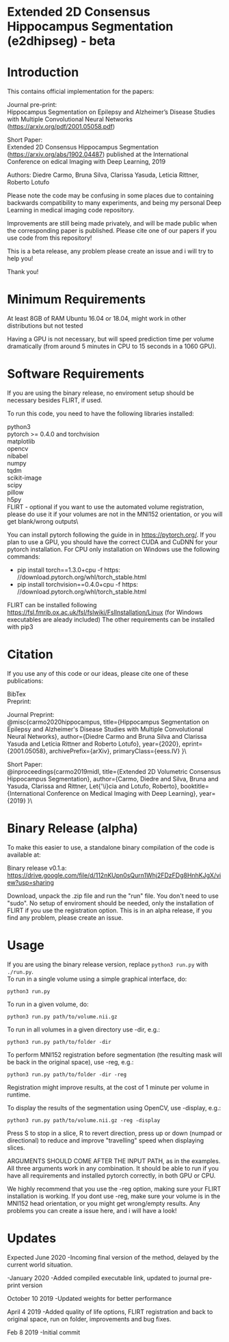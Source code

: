 # Extended 2D Consensus Hippocampus Segmentation (e2dhipseg) - beta

# Introduction
This contains official implementation for the papers:

Journal pre-print:\
Hippocampus Segmentation on Epilepsy and Alzheimer’s Disease Studies with Multiple Convolutional Neural Networks (https://arxiv.org/pdf/2001.05058.pdf)

Short Paper:\
Extended 2D Consensus Hippocampus Segmentation (https://arxiv.org/abs/1902.04487) published at the International Conference on edical Imaging with Deep Learning, 2019

Authors: Diedre Carmo, Bruna Silva, Clarissa Yasuda, Leticia Rittner, Roberto Lotufo

Please note the code may be confusing in some places due to containing backwards compatibility to many experiments, and being my
personal Deep Learning in medical imaging code repository.

Improvements are still being made privately, and will be made public when the corresponding paper is published.
Please cite one of our papers if you use code from this repository!

This is a beta release, any problem please create an issue and i will try to help you!

Thank you!

# Minimum Requirements
At least 8GB of RAM
Ubuntu 16.04 or 18.04, might work in other distributions but not tested

Having a GPU is not necessary, but will speed prediction time per volume dramatically (from around 5 minutes in CPU to 15 seconds in a 1060 GPU).


# Software Requirements
If you are using the binary release, no enviroment setup should be necessary besides FLIRT, if used.

To run this code, you need to have the following libraries installed:

python3\
pytorch >= 0.4.0 and torchvision\
matplotlib\
opencv \
nibabel\
numpy\
tqdm\
scikit-image\
scipy\
pillow\
h5py\
FLIRT - optional if you want to use the automated volume registration, please do use it if your volumes are not in the MNI152
orientation, or you will get blank/wrong outputs\

You can install pytorch following the guide in in https://pytorch.org/. If you plan to use a GPU, you should have the correct CUDA and CuDNN for your pytorch installation. 
For CPU only installation on Windows use the following commands:
- pip install torch==1.3.0+cpu -f https:&#8203;//download.pytorch.org/whl/torch_stable.html
- pip install torchvision==0.4.0+cpu -f https:&#8203;//download.pytorch.org/whl/torch_stable.html

FLIRT can be installed following https://fsl.fmrib.ox.ac.uk/fsl/fslwiki/FslInstallation/Linux (for Windows executables are aleady included)
The other requirements can be installed with pip3


# Citation

If you use any of this code or our ideas, please cite one of these publications:

BibTex\
Preprint:

Journal Preprint:\
@misc{carmo2020hippocampus,
    title={Hippocampus Segmentation on Epilepsy and Alzheimer's Disease Studies with Multiple Convolutional Neural Networks},
    author={Diedre Carmo and Bruna Silva and Clarissa Yasuda and Letícia Rittner and Roberto Lotufo},
    year={2020},
    eprint={2001.05058},
    archivePrefix={arXiv},
    primaryClass={eess.IV}
}\

Short Paper:\
@inproceedings{carmo2019midl,
  title={Extended 2D Volumetric Consensus Hippocampus Segmentation},
  author={Carmo, Diedre and Silva, Bruna and Yasuda, Clarissa and Rittner, Let{\'\i}cia and Lotufo, Roberto},
  booktitle={International Conference on Medical Imaging with Deep Learning},
  year={2019}
}\

# Binary Release (alpha)
To make this easier to use, a standalone binary compilation of the code is available at:

Binary release v0.1.a: https://drive.google.com/file/d/112nKUpn0sQurn1Whj2FDzFDg8HnhKJgX/view?usp=sharing

Download, unpack the .zip file and run the "run" file. You don't need to use "sudo". No setup of enviroment should be needed,
only the installation of FLIRT if you use the registration option. This is in an alpha release, if you find any problem,
please create an issue.

# Usage
If you are using the binary release version, replace ```python3 run.py``` with ```./run.py```.\
To run in a single volume using a simple graphical interface, do:
```
python3 run.py
```

To run in a given volume, do:
```
python3 run.py path/to/volume.nii.gz
```

To run in all volumes in a given directory use -dir, e.g.:
```
python3 run.py path/to/folder -dir
```

To perform MNI152 registration before segmentation (the resulting mask will be back in the original space), use -reg, e.g.:
```
python3 run.py path/to/folder -dir -reg
```
Registration might improve results, at the cost of 1 minute per volume in runtime.

To display the results of the segmentation using OpenCV, use -display, e.g.:
```
python3 run.py path/to/volume.nii.gz -reg -display
```
Press S to stop in a slice, R to revert direction, press up or down (numpad or directional) to reduce and improve "travelling" speed when displaying slices.

ARGUMENTS SHOULD COME AFTER THE INPUT PATH, as in the examples. All three arguments work in any combination. It should be able to run if you have all requirements and installed pytorch correctly, in both GPU or CPU.

We highly recommend that you use the -reg option, making sure your FLIRT installation is working. If you dont use -reg, make sure your volume is in the MNI152 head orientation, or you might get wrong/empty results. Any problems you can create a issue here, and i will have a look!

# Updates
Expected June 2020
-Incoming final version of the method, delayed by the current world situation.

-January 2020
-Added compiled executable link, updated to journal pre-print version

October 10 2019
-Updated weights for better performance

April 4 2019
-Added quality of life options, FLIRT registration and back to original space, run on folder, improvements and bug fixes.

Feb 8 2019
-Initial commit
